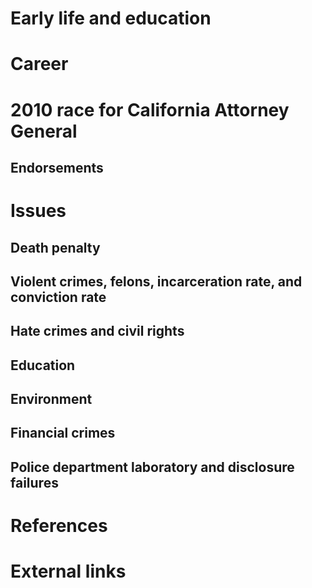 # 
# Early life and education
# Career
# 2010 race for California Attorney General
## Endorsements
# Issues
## Death penalty
## Violent crimes, felons, incarceration rate, and conviction rate
## Hate crimes and civil rights
## Education
## Environment
## Financial crimes
## Police department laboratory and disclosure failures
# References
# External links